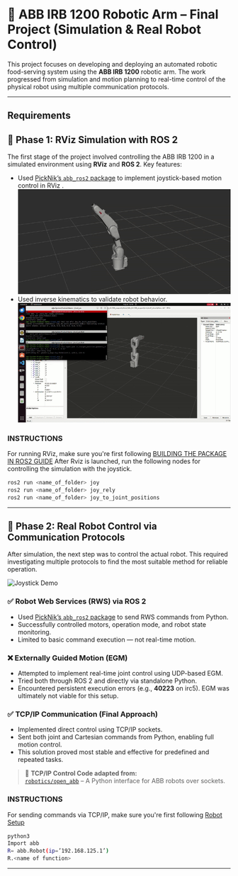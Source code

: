 # 🤖 ABB IRB 1200 Robotic Arm – Final Project (Simulation & Real Robot Control)

This project focuses on developing and deploying an automated robotic food-serving system using the **ABB IRB 1200** robotic arm. The work progressed from simulation and motion planning to real-time control of the physical robot using multiple communication protocols.

---
## Requirements

## 🔧 Phase 1: RViz Simulation with ROS 2

The first stage of the project involved controlling the ABB IRB 1200 in a simulated environment using **RViz** and **ROS 2**. Key features:
- Used [PickNik’s `abb_ros2` package](https://github.com/PickNikRobotics/abb_ros2) to implement joystick-based motion control in RViz .
![Joystick Demo](media/joystick-ezgif.com-crop.gif)
- Used inverse kinematics to validate robot behavior.
![Joystick Demo](media/inversekinemtics-ezgif.com-video-to-gif-converter.gif)

  
### INSTRUCTIONS

For running RViz, make sure you're first following [BUILDING THE PACKAGE IN ROS2 GUIDE](https://github.com/ofirdva/abb_ros2/blob/rolling/docs/README.md)
After Rviz is launched, run the following nodes for controlling the simulation with the joystick.
```bash
ros2 run <name_of_folder> joy
ros2 run <name_of_folder> joy_rely
ros2 run <name_of_folder> joy_to_joint_positions
```


---

## 🧩 Phase 2: Real Robot Control via Communication Protocols

After simulation, the next step was to control the actual robot. This required investigating multiple protocols to find the most suitable method for reliable operation.

![Joystick Demo](media/real-control.gif)

### ✅ Robot Web Services (RWS) via ROS 2
- Used [PickNik’s `abb_ros2` package](https://github.com/PickNikRobotics/abb_ros2) to send RWS commands from Python.
- Successfully controlled motors, operation mode, and robot state monitoring.
- Limited to basic command execution — not real-time motion.

### ❌ Externally Guided Motion (EGM)
- Attempted to implement real-time joint control using UDP-based EGM.
- Tried both through ROS 2 and directly via standalone Python.
- Encountered persistent execution errors (e.g., **40223** on irc5). EGM was ultimately not viable for this setup.

### ✅ TCP/IP Communication (Final Approach)
- Implemented direct control using TCP/IP sockets.
- Sent both joint and Cartesian commands from Python, enabling full motion control.
- This solution proved most stable and effective for predefined and repeated tasks.

> 🔗 **TCP/IP Control Code adapted from:**  
> [`robotics/open_abb`]([https://github.com/milistu/open_abb]) – A Python interface for ABB robots over sockets.
### INSTRUCTIONS

For sending commands via TCP/IP, make sure you're first following [Robot Setup](https://github.com/ofirdva/automated-food-serving-project/blob/main/open_abb_sim/README.md)
```bash
python3
Import abb
R= abb.Robot(ip=’192.168.125.1’)
R.<name of function>
```

---

